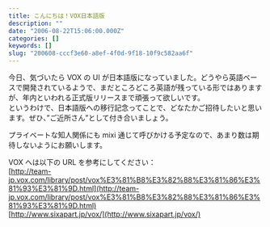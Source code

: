 ```yaml
---
title: こんにちは！VOX日本語版
description: ""
date: "2006-08-22T15:06:00.000Z"
categories: []
keywords: []
slug: "200608-cccf3e60-a8ef-4f0d-9f18-10f9c582aa6f"
---
```


今日、気づいたら VOX の UI が日本語版になっていました。どうやら英語ベースで開発されているようで、まだところどころ英語が残っている形ではありますが、年内といわれる正式版リリースまで頑張って欲しいです。  
というわけで、日本語版への移行記念ってことで、どなたかご招待したいと思います。ぜひ、”ご近所さん”として付き合いましょう。

プライベートな知人関係にも mixi 通じて呼びかける予定なので、あまり数は期待しないようにお願いします。

VOX へは以下の URL を参考にしてください：  
[http://team-jp.vox.com/library/post/vox%E3%81%B8%E3%82%88%E3%81%86%E3%81%93%E3%81%9D.html](http://team-jp.vox.com/library/post/vox%E3%81%B8%E3%82%88%E3%81%86%E3%81%93%E3%81%9D.html)  
[http://www.sixapart.jp/vox/](http://www.sixapart.jp/vox/)
